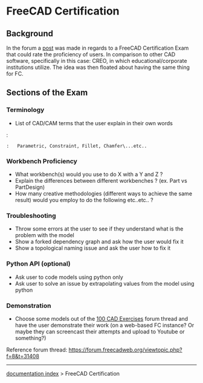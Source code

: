 # FreeCAD Certification
## Background

In the forum a [post](https://forum.freecadweb.org/viewtopic.php?f=8&t=31408) was made in regards to a FreeCAD Certification Exam that could rate the proficiency of users. In comparison to other CAD software, specifically in this case: CREO, in which educational/corporate institutions utilize. The idea was then floated about having the same thing for FC.

## Sections of the Exam 

### Terminology

-   List of CAD/CAM terms that the user explain in their own words

:   

    :   Parametric, Constraint, Fillet, Chamfer\...etc..

### Workbench Proficiency 

-   What workbench(s) would you use to do X with a Y and Z ?
-   Explain the differences between different workbenches ? (ex. Part vs PartDesign)
-   How many creative methodologies (different ways to achieve the same result) would you employ to do the following etc..etc.. ?

### Troubleshooting

-   Throw some errors at the user to see if they understand what is the problem with the model
-   Show a forked dependency graph and ask how the user would fix it
-   Show a topological naming issue and ask the user how to fix it

### Python API (optional) 

-   Ask user to code models using python only
-   Ask user to solve an issue by extrapolating values from the model using python

### Demonstration

-   Choose some models out of the [100 CAD Exercises](https://forum.freecadweb.org/viewtopic.php?f=3&t=31006&p=259508) forum thread and have the user demonstrate their work (on a web-based FC instance? Or maybe they can screencast their attempts and upload to Youtube or something?)

Reference forum thread: <https://forum.freecadweb.org/viewtopic.php?f=8&t=31408>

---
[documentation index](../README.md) > FreeCAD Certification
